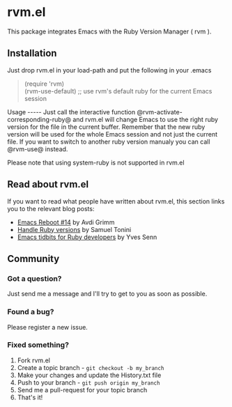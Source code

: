 rvm.el
======

This package integrates Emacs with the Ruby Version Manager ( rvm ).

Installation
------------

Just drop rvm.el in your load-path and put the following in your .emacs
  <blockquote>
        (require 'rvm)<br/>
(rvm-use-default) ;; use rvm's default ruby for the current Emacs session
    </blockquote>
Usage
-----
Just call the interactive function @rvm-activate-corresponding-ruby@ and rvm.el will change Emacs to use the right ruby version for the file in the current buffer. Remember that the new ruby version will be used for the whole Emacs session and not just the current file. If you want to switch to another ruby version manualy you can call @rvm-use@ instead.

Please note that using system-ruby is not supported in rvm.el

Read about rvm.el
-----------------
If you want to read what people have written about rvm.el, this section links you to the relevant blog posts:

* [Emacs Reboot #14](http://devblog.avdi.org/2011/10/11/rvm-el-and-inf-ruby-emacs-reboot-14/) by Avdi Grimm
* [Handle Ruby versions](http://emacsrookie.com/2011/10/01/handle-ruby-versions/) by Samuel Tonini
* [Emacs tidbits for Ruby developers](http://blog.senny.ch/blog/2012/10/06/emacs-tidbits-for-ruby-developers/) by Yves Senn

Community
---------
### Got a question?

Just send me a message and I'll try to get to you as soon as possible.

### Found a bug?

Please register a new issue.

### Fixed something?

1. Fork rvm.el
2. Create a topic branch - `git checkout -b my_branch`
3. Make your changes and update the History.txt file
4. Push to your branch - `git push origin my_branch`
5. Send me a pull-request for your topic branch
6. That's it!
